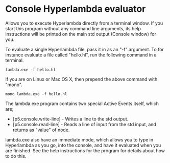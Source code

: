 Console Hyperlambda evaluator
========

Allows you to execute Hyperlambda directly from a terminal window. If you start this
program without any command line arguments, its help instructions will be printed on
the main std output (Console window) for you.

To evaluate a single Hyperlambda file, pass it in as an "-f" argument. To for instance
evaluate a file called "hello.hl", run the following command in a terminal.

```
lambda.exe -f hello.hl
```

If you are on Linux or Mac OS X, then prepend the above command with "mono".

```
mono lambda.exe -f hello.hl
```

The lambda.exe program contains two special Active Events itself, which are;

* [p5.console.write-line] - Writes a line to the std output.
* [p5.console.read-line] - Reads a line of input from the std input, and returns as "value" of node.

lambda.exe also have an immediate mode, which allows you to type in Hyperlambda as you go, into the console, 
and have it evaluated when you are finished. See the help instructions for the program for details about how to do this.


